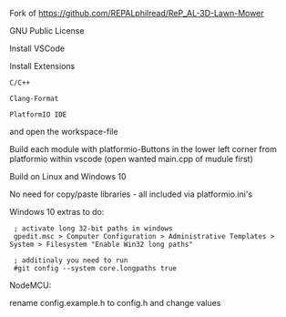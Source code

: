 
Fork of https://github.com/REPALphilread/ReP_AL-3D-Lawn-Mower

GNU Public License

Install VSCode

Install Extensions 

    C/C++
	
    Clang-Format
	
    PlatformIO IDE
	
and open the workspace-file

Build each module with platformio-Buttons in the lower left corner from platformio within vscode (open wanted main.cpp of mudule first)

Build on Linux and Windows 10

No need for copy/paste libraries - all included via platformio.ini's

Windows 10 extras to do:

     ; activate long 32-bit paths in windows 
     gpedit.msc > Computer Configuration > Administrative Templates > System > Filesystem "Enable Win32 long paths"
	
     ; additinaly you need to run 
     #git config --system core.longpaths true


NodeMCU:

rename config.example.h to config.h and change values
